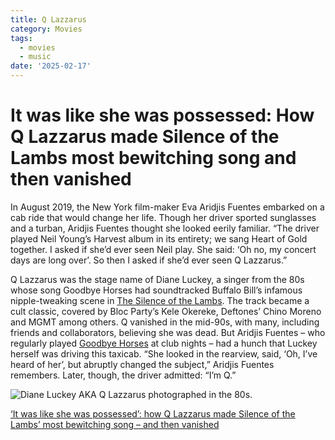 ```yaml
---
title: Q Lazzarus
category: Movies
tags:
  - movies
  - music
date: '2025-02-17'
---
```

# It was like she was possessed: How Q Lazzarus made Silence of the Lambs most bewitching song and then vanished
In August 2019, the New York film-maker Eva Aridjis Fuentes embarked on a cab ride that would change her life. Though her driver sported sunglasses and a turban, Aridjis Fuentes thought she looked eerily familiar. “The driver played Neil Young’s Harvest album in its entirety; we sang Heart of Gold together. I asked if she’d ever seen Neil play. She said: ‘Oh no, my concert days are long over’. So then I asked if she’d ever seen Q Lazzarus.”

Q Lazzarus was the stage name of Diane Luckey, a singer from the 80s whose song Goodbye Horses had soundtracked Buffalo Bill’s infamous nipple-tweaking scene in [The Silence of the Lambs](https://www.theguardian.com/film/2017/nov/01/the-silence-of-the-lambs-review-anthony-hopkins-jodie-foster-jonathan-demme). The track became a cult classic, covered by Bloc Party’s Kele Okereke, Deftones’ Chino Moreno and MGMT among others. Q vanished in the mid-90s, with many, including friends and collaborators, believing she was dead. But Aridjis Fuentes – who regularly played [Goodbye Horses](https://www.youtube.com/watch?v=zILmrAJgzSc) at club nights – had a hunch that Luckey herself was driving this taxicab. “She looked in the rearview, said, ‘Oh, I’ve heard of her’, but abruptly changed the subject,” Aridjis Fuentes remembers. Later, though, the driver admitted: “I’m Q.”

![Diane Luckey AKA Q Lazzarus photographed in the 80s.](https://i.guim.co.uk/img/media/e8a3ced14082bffc64f568de5d97d0fc8f6f24dc/66_46_2554_2593/master/2554.jpg?width=445&dpr=1&s=none&crop=none)

[‘It was like she was possessed’: how Q Lazzarus made Silence of the Lambs’ most bewitching song – and then vanished](https://www.theguardian.com/film/2025/feb/17/documentary-q-lazzarus-goodbye-horses)
